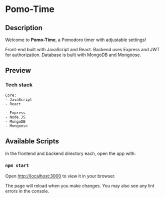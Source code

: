 # Pomo-Time

## Description

<p>Welcome to <b>Pomo-Time</b>, a Pomodoro timer with adjustable settings!</p>
<p>Front-end built with JavaScript and React. Backend uses Express and JWT for authorization. Database is built with MongoDB and Mongoose.</p>

## Preview

### Tech stack

```
Core:
- JavaScript
- React

- Express
- Node.JS
- MongoDB
- Mongoose
```

## Available Scripts

In the frontend and backend directory each, open the app with:

### `npm start`

Open [http://localhost:3000](http://localhost:3000) to view it in your browser.

The page will reload when you make changes.
You may also see any lint errors in the console.
